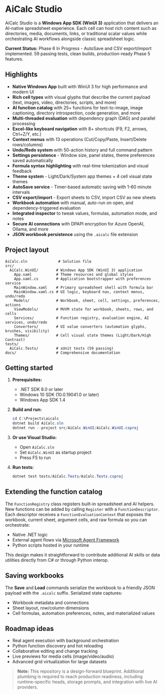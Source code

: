 # AiCalc Studio

AiCalc Studio is a **Windows App SDK (WinUI 3)** application that delivers an AI-native spreadsheet experience. Each cell can host rich content such as directories, media, documents, links, or traditional scalar values while orchestrating AI workflows alongside classic spreadsheet logic.

**Current Status:** Phase 6 In Progress - AutoSave and CSV export/import implemented. 59 passing tests, clean builds, production-ready Phase 5 features.

## Highlights

- **Native Windows App** built with WinUI 3 for high performance and modern UI
- **Rich cell types** with visual glyphs that describe the current payload (text, images, video, directories, scripts, and more)
- **AI function catalog** with 25+ functions for text-to-image, image captioning, directory introspection, code generation, and more
- **Multi-threaded evaluation** with dependency graph (DAG) and parallel processing
- **Excel-like keyboard navigation** with 8+ shortcuts (F9, F2, arrows, Ctrl+Z/Y, etc.)
- **Context menus** with 13 operations (Cut/Copy/Paste, Insert/Delete rows/columns)
- **Undo/Redo system** with 50-action history and full command pattern
- **Settings persistence** - Window size, panel states, theme preferences saved automatically
- **Formula syntax highlighting** with real-time tokenization and visual feedback
- **Theme system** - Light/Dark/System app themes + 4 cell visual state themes
- **AutoSave service** - Timer-based automatic saving with 1-60 minute intervals
- **CSV export/import** - Export sheets to CSV, import CSV as new sheets
- **Workbook automation** with manual, auto-run on open, and dependency-triggered evaluation
- **Integrated inspector** to tweak values, formulas, automation mode, and notes
- **Secure AI connections** with DPAPI encryption for Azure OpenAI, Ollama, and more
- **JSON workbook persistence** using the `.aicalc` file extension

## Project layout

```
AiCalc.sln              # Solution file
src/
  AiCalc.WinUI/        # Windows App SDK (WinUI 3) application
    App.xaml           # Theme resources and global styles
    App.xaml.cs        # Application bootstrapper with preferences service
    MainWindow.xaml    # Primary spreadsheet shell with formula bar
    MainWindow.xaml.cs # UI logic, keyboard nav, context menus, undo/redo
    Models/            # Workbook, sheet, cell, settings, preferences, actions
    ViewModels/        # MVVM state for workbook, sheets, rows, and cells
    Services/          # Function registry, evaluation engine, AI services, undo/redo
    Converters/        # UI value converters (automation glyphs, brushes, visibility)
    Themes/            # Cell visual state themes (Light/Dark/High Contrast)
tests/
  AiCalc.Tests/        # xUnit tests (59 passing)
docs/                  # Comprehensive documentation
```

## Getting started

1. **Prerequisites:**
   - .NET SDK 8.0 or later
   - Windows 10 SDK (10.0.19041.0 or later)
   - Windows App SDK 1.4

2. **Build and run:**
   ```powershell
   cd C:\Projects\aicalc
   dotnet build AiCalc.sln
   dotnet run --project src/AiCalc.WinUI/AiCalc.WinUI.csproj
   ```

3. **Or use Visual Studio:**
   - Open `AiCalc.sln`
   - Set `AiCalc.WinUI` as startup project
   - Press F5 to run

4. **Run tests:**
   ```powershell
   dotnet test tests/AiCalc.Tests/AiCalc.Tests.csproj
   ```

## Extending the function catalog

The `FunctionRegistry` class registers built-in spreadsheet and AI helpers. New functions can be added by calling `Register` with a `FunctionDescriptor`. Each descriptor receives a `FunctionEvaluationContext` that exposes the workbook, current sheet, argument cells, and raw formula so you can orchestrate:

- Native .NET logic
- External agent flows via [Microsoft Agent Framework](https://github.com/microsoft/agent-framework/tree/main/dotnet)
- Python scripts hosted in your runtime

This design makes it straightforward to contribute additional AI skills or data utilities directly from C# or through Python interop.

## Saving workbooks

The **Save** and **Load** commands serialize the workbook to a friendly JSON payload with the `.aicalc` suffix. Serialized state captures:

- Workbook metadata and connections
- Sheet layout, row/column dimensions
- Cell formulas, automation preferences, notes, and materialized values

## Roadmap ideas

- Real agent execution with background orchestration
- Python function discovery and hot reloading
- Collaborative editing and change tracking
- Live previews for media cells (image/video/audio)
- Advanced grid virtualization for large datasets

> **Note:** This repository is a design-forward blueprint. Additional plumbing is required to reach production readiness, including runtime-specific heads, storage prompts, and integration with live AI providers.
